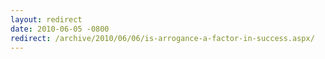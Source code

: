 ```yaml
---
layout: redirect
date: 2010-06-05 -0800
redirect: /archive/2010/06/06/is-arrogance-a-factor-in-success.aspx/
---
```

